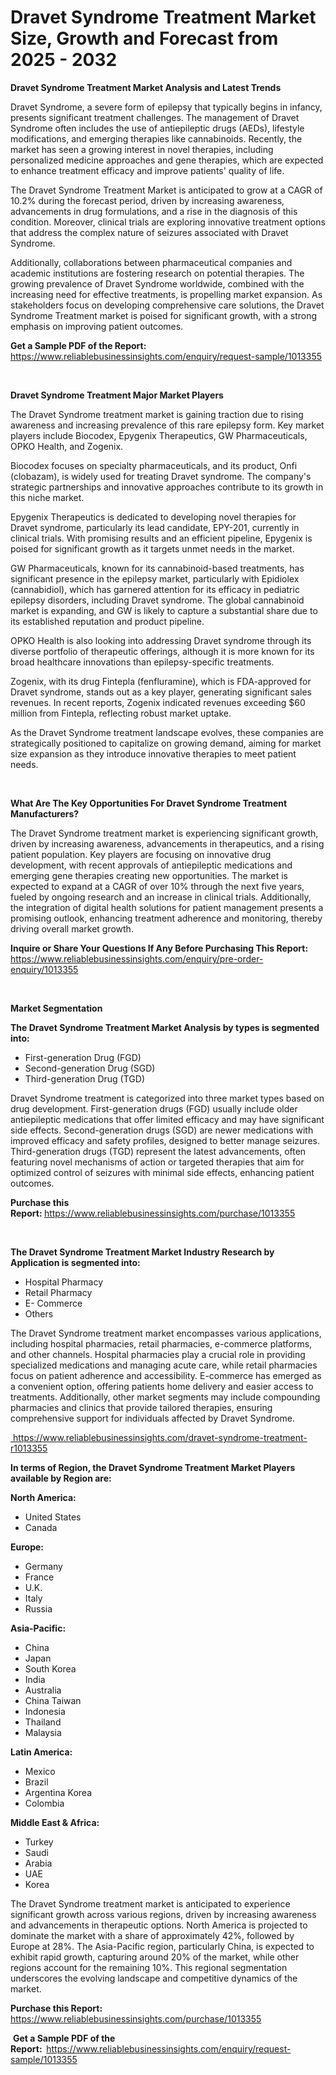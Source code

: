 <p><h1>Dravet Syndrome Treatment Market Size, Growth and Forecast from 2025 - 2032</h1></p><p><strong>Dravet Syndrome Treatment Market Analysis and Latest Trends</strong></p>
<p><p>Dravet Syndrome, a severe form of epilepsy that typically begins in infancy, presents significant treatment challenges. The management of Dravet Syndrome often includes the use of antiepileptic drugs (AEDs), lifestyle modifications, and emerging therapies like cannabinoids. Recently, the market has seen a growing interest in novel therapies, including personalized medicine approaches and gene therapies, which are expected to enhance treatment efficacy and improve patients' quality of life. </p><p>The Dravet Syndrome Treatment Market is anticipated to grow at a CAGR of 10.2% during the forecast period, driven by increasing awareness, advancements in drug formulations, and a rise in the diagnosis of this condition. Moreover, clinical trials are exploring innovative treatment options that address the complex nature of seizures associated with Dravet Syndrome. </p><p>Additionally, collaborations between pharmaceutical companies and academic institutions are fostering research on potential therapies. The growing prevalence of Dravet Syndrome worldwide, combined with the increasing need for effective treatments, is propelling market expansion. As stakeholders focus on developing comprehensive care solutions, the Dravet Syndrome Treatment market is poised for significant growth, with a strong emphasis on improving patient outcomes.</p></p>
<p><strong>Get a Sample PDF of the Report:&nbsp;</strong> <a href="https://www.reliablebusinessinsights.com/enquiry/request-sample/1013355?utm_campaign=3368&utm_medium=2&utm_source=Github&utm_content=ia&utm_term=18042025&utm_id=dravet-syndrome-treatment">https://www.reliablebusinessinsights.com/enquiry/request-sample/1013355</a></p>
<p>&nbsp;</p>
<p><strong>Dravet Syndrome Treatment Major Market Players</strong></p>
<p><p>The Dravet Syndrome treatment market is gaining traction due to rising awareness and increasing prevalence of this rare epilepsy form. Key market players include Biocodex, Epygenix Therapeutics, GW Pharmaceuticals, OPKO Health, and Zogenix.</p><p>Biocodex focuses on specialty pharmaceuticals, and its product, Onfi (clobazam), is widely used for treating Dravet syndrome. The company's strategic partnerships and innovative approaches contribute to its growth in this niche market.</p><p>Epygenix Therapeutics is dedicated to developing novel therapies for Dravet syndrome, particularly its lead candidate, EPY-201, currently in clinical trials. With promising results and an efficient pipeline, Epygenix is poised for significant growth as it targets unmet needs in the market.</p><p>GW Pharmaceuticals, known for its cannabinoid-based treatments, has significant presence in the epilepsy market, particularly with Epidiolex (cannabidiol), which has garnered attention for its efficacy in pediatric epilepsy disorders, including Dravet syndrome. The global cannabinoid market is expanding, and GW is likely to capture a substantial share due to its established reputation and product pipeline.</p><p>OPKO Health is also looking into addressing Dravet syndrome through its diverse portfolio of therapeutic offerings, although it is more known for its broad healthcare innovations than epilepsy-specific treatments. </p><p>Zogenix, with its drug Fintepla (fenfluramine), which is FDA-approved for Dravet syndrome, stands out as a key player, generating significant sales revenues. In recent reports, Zogenix indicated revenues exceeding $60 million from Fintepla, reflecting robust market uptake.</p><p>As the Dravet Syndrome treatment landscape evolves, these companies are strategically positioned to capitalize on growing demand, aiming for market size expansion as they introduce innovative therapies to meet patient needs.</p></p>
<p>&nbsp;</p>
<p><strong>What Are The Key Opportunities For Dravet Syndrome Treatment Manufacturers?</strong></p>
<p><p>The Dravet Syndrome treatment market is experiencing significant growth, driven by increasing awareness, advancements in therapeutics, and a rising patient population. Key players are focusing on innovative drug development, with recent approvals of antiepileptic medications and emerging gene therapies creating new opportunities. The market is expected to expand at a CAGR of over 10% through the next five years, fueled by ongoing research and an increase in clinical trials. Additionally, the integration of digital health solutions for patient management presents a promising outlook, enhancing treatment adherence and monitoring, thereby driving overall market growth.</p></p>
<p><strong>Inquire or Share Your Questions If Any Before Purchasing This Report:</strong> <a href="https://www.reliablebusinessinsights.com/enquiry/pre-order-enquiry/1013355?utm_campaign=3368&utm_medium=2&utm_source=Github&utm_content=ia&utm_term=18042025&utm_id=dravet-syndrome-treatment">https://www.reliablebusinessinsights.com/enquiry/pre-order-enquiry/1013355</a></p>
<p>&nbsp;</p>
<p><strong>Market Segmentation</strong></p>
<p><strong>The Dravet Syndrome Treatment Market Analysis by types is segmented into:</strong></p>
<p><ul><li>First-generation Drug (FGD)</li><li>Second-generation Drug (SGD)</li><li>Third-generation Drug (TGD)</li></ul></p>
<p><p>Dravet Syndrome treatment is categorized into three market types based on drug development. First-generation drugs (FGD) usually include older antiepileptic medications that offer limited efficacy and may have significant side effects. Second-generation drugs (SGD) are newer medications with improved efficacy and safety profiles, designed to better manage seizures. Third-generation drugs (TGD) represent the latest advancements, often featuring novel mechanisms of action or targeted therapies that aim for optimized control of seizures with minimal side effects, enhancing patient outcomes.</p></p>
<p><strong>Purchase this Report:&nbsp;</strong><a href="https://www.reliablebusinessinsights.com/purchase/1013355?utm_campaign=3368&utm_medium=2&utm_source=Github&utm_content=ia&utm_term=18042025&utm_id=dravet-syndrome-treatment">https://www.reliablebusinessinsights.com/purchase/1013355</a></p>
<p>&nbsp;</p>
<p><strong>The Dravet Syndrome Treatment Market Industry Research by Application is segmented into:</strong></p>
<p><ul><li>Hospital Pharmacy</li><li>Retail Pharmacy</li><li>E- Commerce</li><li>Others</li></ul></p>
<p><p>The Dravet Syndrome treatment market encompasses various applications, including hospital pharmacies, retail pharmacies, e-commerce platforms, and other channels. Hospital pharmacies play a crucial role in providing specialized medications and managing acute care, while retail pharmacies focus on patient adherence and accessibility. E-commerce has emerged as a convenient option, offering patients home delivery and easier access to treatments. Additionally, other market segments may include compounding pharmacies and clinics that provide tailored therapies, ensuring comprehensive support for individuals affected by Dravet Syndrome.</p></p>
<p><a href="https://www.reliablebusinessinsights.com/dravet-syndrome-treatment-r1013355?utm_campaign=3368&utm_medium=2&utm_source=Github&utm_content=ia&utm_term=18042025&utm_id=dravet-syndrome-treatment">&nbsp;https://www.reliablebusinessinsights.com/dravet-syndrome-treatment-r1013355</a></p>
<p><strong>In terms of Region, the Dravet Syndrome Treatment Market Players available by Region are:</strong></p>
<p>
    <p> <strong> North America: </strong>
        <ul>
            <li>United States</li>
            <li>Canada</li>
        </ul>
        </p> 
    <p> <strong> Europe: </strong>
        <ul>
            <li>Germany</li>
            <li>France</li>
            <li>U.K.</li>
            <li>Italy</li>
            <li>Russia</li>
        </ul>
        </p> 
    <p> <strong> Asia-Pacific: </strong>
        <ul>
            <li>China</li>
            <li>Japan</li>
            <li>South Korea</li>
            <li>India</li>
            <li>Australia</li>
            <li>China Taiwan</li>
            <li>Indonesia</li>
            <li>Thailand</li>
            <li>Malaysia</li>
        </ul>
        </p> 
    <p> <strong> Latin America: </strong>
        <ul>
            <li>Mexico</li>
            <li>Brazil</li>
            <li>Argentina Korea</li>
            <li>Colombia</li>
        </ul>
        </p> 
    <p> <strong> Middle East & Africa: </strong>
        <ul>
            <li>Turkey</li>
            <li>Saudi</li>
            <li>Arabia</li>
            <li>UAE</li>
            <li>Korea</li>
        </ul>
    </p>
    </p>
<p><p>The Dravet Syndrome treatment market is anticipated to experience significant growth across various regions, driven by increasing awareness and advancements in therapeutic options. North America is projected to dominate the market with a share of approximately 42%, followed by Europe at 28%. The Asia-Pacific region, particularly China, is expected to exhibit rapid growth, capturing around 20% of the market, while other regions account for the remaining 10%. This regional segmentation underscores the evolving landscape and competitive dynamics of the market.</p></p>
<p><strong>Purchase this Report: </strong><a href="https://www.reliablebusinessinsights.com/purchase/1013355?utm_campaign=3368&utm_medium=2&utm_source=Github&utm_content=ia&utm_term=18042025&utm_id=dravet-syndrome-treatment">https://www.reliablebusinessinsights.com/purchase/1013355</a></p>
<p>&nbsp;<strong>Get a Sample PDF of the Report:&nbsp;&nbsp;</strong><a href="https://www.reliablebusinessinsights.com/enquiry/request-sample/1013355?utm_campaign=3368&utm_medium=2&utm_source=Github&utm_content=ia&utm_term=18042025&utm_id=dravet-syndrome-treatment">https://www.reliablebusinessinsights.com/enquiry/request-sample/1013355</a></p>
<p><strong></strong></p>
<p><p></p><p></p><p></p></p>